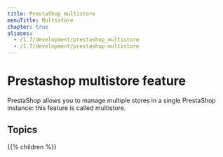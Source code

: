 ```yaml
---
title: PrestaShop multistore
menuTitle: Multistore
chapter: true
aliases:
  - /1.7/development/prestashop_multistore
  - /1.7/development/prestashop-multistore
---
```


# Prestashop multistore feature

PrestaShop allows you to manage multiple stores in a single PrestaShop instance: this feature is called multistore.


## Topics

{{% children %}}

